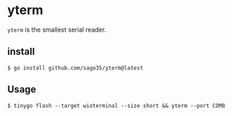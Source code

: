 # yterm

`yterm` is the smallest serial reader.

## install

```
$ go install github.com/sago35/yterm@latest
```

## Usage

```
$ tinygo flash --target wioterminal --size short && yterm --port COM8
```

